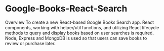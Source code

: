 # Google-Books-React-Search
Overview
To create a new React-based Google Books Search app. React components, working with helper/util functions, and utilizing React lifecycle methods to query and display books based on user searches is required. Node, Express and MongoDB is used so that users can save books to review or purchase later.


